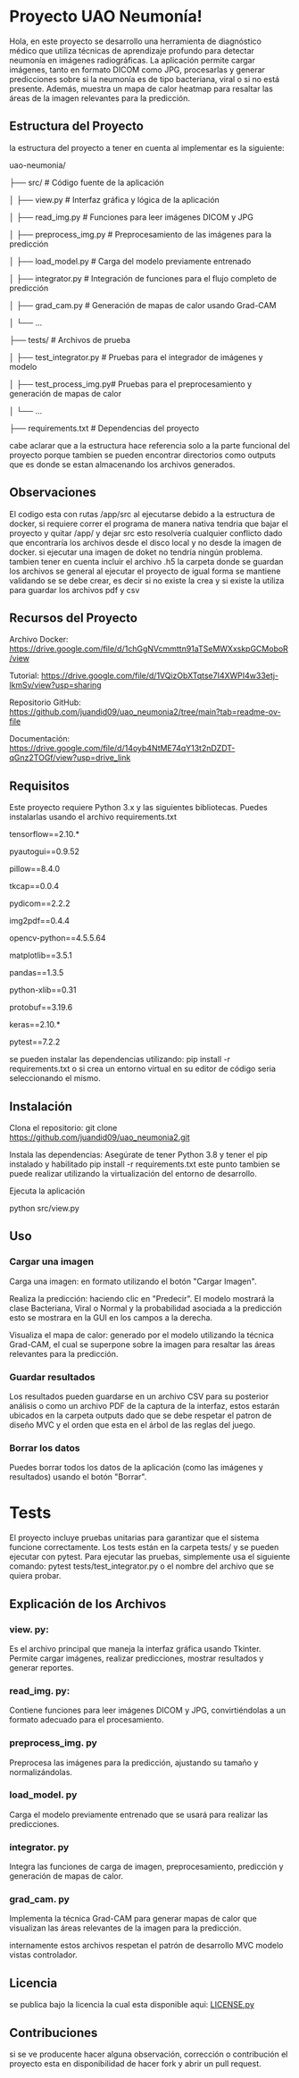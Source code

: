 # Proyecto UAO Neumonía!

Hola, en este proyecto se desarrollo una herramienta de diagnóstico médico que utiliza técnicas de aprendizaje profundo para detectar neumonía en imágenes radiográficas. La aplicación permite cargar imágenes, tanto en formato DICOM como JPG, procesarlas y generar predicciones sobre si la neumonía es de tipo bacteriana, viral o si no está presente. Además, muestra un mapa de calor heatmap para resaltar las áreas de la imagen relevantes para la predicción.


## Estructura del Proyecto

la estructura del proyecto a tener en cuenta al implementar es la siguiente: 

uao-neumonia/

├── src/          # Código fuente de la aplicación

│   ├── view.py            # Interfaz gráfica y lógica de la aplicación

│   ├── read_img.py        # Funciones para leer imágenes DICOM y JPG

│   ├── preprocess_img.py  # Preprocesamiento de las imágenes para la predicción

│   ├── load_model.py      # Carga del modelo previamente entrenado

│   ├── integrator.py      # Integración de funciones para el flujo completo de predicción

│   ├── grad_cam.py        # Generación de mapas de calor usando Grad-CAM

│   └── ... 

├── tests/                 # Archivos de prueba

│   ├── test_integrator.py # Pruebas para el integrador de imágenes y modelo

│   ├── test_process_img.py# Pruebas para el preprocesamiento y generación de mapas de calor

│   └── ...

├── requirements.txt       # Dependencias del proyecto


cabe aclarar que a la estructura hace referencia solo a la parte funcional del proyecto porque tambien se pueden encontrar directorios como outputs que es donde se estan almacenando los archivos generados. 


## Observaciones 

El codigo esta con rutas /app/src al ejecutarse debido a la estructura de docker, si requiere correr el programa de manera nativa tendria que bajar el proyecto y quitar /app/ y dejar src esto resolvería cualquier conflicto dado que encontraría los archivos desde el disco local y no desde la imagen de docker. si ejecutar una imagen de doket no tendría ningún problema. 
tambien tener en cuenta incluir el archivo .h5
la carpeta donde se guardan los archivos se general al ejecutar el proyecto de igual forma se mantiene validando se se debe crear, es decir si no existe la crea y si existe la utiliza para guardar los archivos pdf y csv

## Recursos del Proyecto
Archivo Docker: https://drive.google.com/file/d/1chGgNVcmmttn91aTSeMWXxskpGCMoboR/view

Tutorial: https://drive.google.com/file/d/1VQizObXTqtse7I4XWPI4w33etj-lkmSv/view?usp=sharing

Repositorio GitHub: https://github.com/juandid09/uao_neumonia2/tree/main?tab=readme-ov-file

Documentación: https://drive.google.com/file/d/14oyb4NtME74qY13t2nDZDT-qGnz2TOGf/view?usp=drive_link


## Requisitos

Este proyecto requiere Python 3.x y las siguientes bibliotecas. Puedes instalarlas usando el archivo requirements.txt

tensorflow==2.10.*

 pyautogui==0.9.52 
 
 pillow==8.4.0 
 
 tkcap==0.0.4 
 
 pydicom==2.2.2 
 
 img2pdf==0.4.4
 
  opencv-python==4.5.5.64 
  
  matplotlib==3.5.1 
  
  pandas==1.3.5 
  
  python-xlib==0.31 
  
  protobuf==3.19.6 
  
  keras==2.10.* 
  
  pytest==7.2.2
  
  se pueden instalar las dependencias utilizando: pip install -r requirements.txt o si crea un entorno virtual en su editor de código seria seleccionando el mismo. 

## Instalación

Clona el repositorio: 
git clone https://github.com/juandid09/uao_neumonia2.git

Instala las dependencias:
Asegúrate de tener Python 3.8 y tener el pip instalado y habilitado 
pip install -r requirements.txt
este punto tambien se puede realizar utilizando la virtualización del entorno de desarrollo. 

Ejecuta la aplicación

python src/view.py

## Uso

### Cargar una imagen

Carga una imagen: en formato utilizando el botón "Cargar Imagen".
    
Realiza la predicción: haciendo clic en "Predecir". El modelo mostrará la clase Bacteriana, Viral o Normal y la probabilidad asociada a la predicción esto se mostrara en la GUI en los campos a la derecha.
    
Visualiza el mapa de calor: generado por el modelo utilizando la técnica Grad-CAM, el cual se superpone sobre la imagen para resaltar las áreas relevantes para la predicción.

### Guardar resultados
Los resultados pueden guardarse en un archivo CSV para su posterior análisis o como un archivo PDF de la captura de la interfaz, estos estarán ubicados en la carpeta outputs dado que se debe respetar el patron de diseño MVC y el orden  que esta en el árbol de las reglas del juego. 

### Borrar los datos
Puedes borrar todos los datos de la aplicación (como las imágenes y resultados) usando el botón "Borrar".

# Tests
El proyecto incluye pruebas unitarias para garantizar que el sistema funcione correctamente. Los tests están en la carpeta tests/ y se pueden ejecutar con pytest. 
Para ejecutar las pruebas, simplemente usa el siguiente comando: pytest tests/test_integrator.py o el nombre del archivo que se quiera probar. 


## Explicación de los Archivos

### view. py: 
Es el archivo principal que maneja la interfaz gráfica usando Tkinter. Permite cargar imágenes, realizar predicciones, mostrar resultados y generar reportes.
### read_img. py: 
Contiene funciones para leer imágenes DICOM y JPG, convirtiéndolas a un formato adecuado para el procesamiento.
### preprocess_img. py
Preprocesa las imágenes para la predicción, ajustando su tamaño y normalizándolas.
### load_model. py
Carga el modelo previamente entrenado que se usará para realizar las predicciones.
### integrator. py
Integra las funciones de carga de imagen, preprocesamiento, predicción y generación de mapas de calor.
### grad_cam. py
Implementa la técnica Grad-CAM para generar mapas de calor que visualizan las áreas relevantes de la imagen para la predicción.

internamente estos archivos respetan el patrón de desarrollo MVC modelo vistas controlador. 

## Licencia
se publica bajo la licencia la cual esta disponible aqui: [LICENSE.py](https://github.com/juandid09/uao_neumonia2/blob/main/LICENSE)

## Contribuciones
si se ve producente hacer alguna observación, corrección  o contribución el proyecto esta en disponibilidad  de hacer fork y abrir un pull request. 
